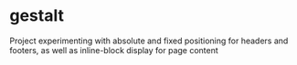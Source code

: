 # gestalt
Project experimenting with absolute and fixed positioning for headers and footers, as well as inline-block display for page content
